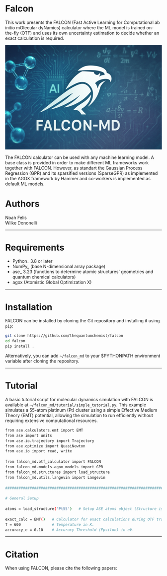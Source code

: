 # Falcon
This work presents the FALCON (Fast Active Learning for Computational ab initio mOlecular dyNamics) calculator where the ML model is trained on-the-fly (OTF) and uses its own uncertainty estimation to decide whether an exact calculation is required. 

![Alt text](FALCON_MD.png?raw=true "FALCON")

The FALCON calculator can be used with any machine learning model. A base class is provided in order to make different ML frameworks work together with FALCON.
However, as standart the Gaussian Process Regression (GPR) and its sparsified versions (SparseGPR) as implemented in the AGOX framework by Hammer and co-workers is implemented as default ML models.


# Authors
Noah Felis  
Wilke Dononelli

------------

# Requirements
* Python_ 3.8 or later
* NumPy_ (base N-dimensional array package)
* ase_ 3.23 (functions to determine atomic structures' geometries and quantum chemical calculators)
* agox (Atomistic Global Optimization X)

------------

# Installation
FALCON can be installed by cloning the Git repository and installing it using `pip`:

```bash
git clone https://github.com/thequantumchemist/falcon
cd falcon
pip install .
```

Alternatively, you can add ``~/falcon_md`` to your $PYTHONPATH environment variable after cloning the repository.

------------

# Tutorial
A basic tutorial script for molecular dynamics simulation with FALCON is available at `~/falcon_md/tutorial/simple_tutorial.py`.
This example simulates a 55-atom platinum (Pt) cluster using a simple Effective Medium Theory (EMT) potential, allowing the simulation to run efficiently without requiring extensive computational resources.

```bash
from ase.calculators.emt import EMT
from ase import units
from ase.io.trajectory import Trajectory
from ase.optimize import QuasiNewton
from ase.io import read, write

from falcon_md.otf_calculator import FALCON
from falcon_md.models.agox_models import GPR
from falcon_md.structures import load_structure
from falcon_md.utils.langevin import Langevin

##########################################################################

# General Setup

atoms = load_structure('Pt55')   # Setup ASE atoms object (Structure is loaded from FALCON's tutorial structures.)

exact_calc = EMT()   # Calculator for exact calculations during OTF training.
T = 600              # Temperature in K.
accuracy_e = 0.10    # Accuracy Threshold (Epsilon) in eV.
```

------------

# Citation
When using FALCON, please cite the following papers:
